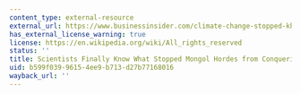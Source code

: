 ```yaml
---
content_type: external-resource
external_url: https://www.businessinsider.com/climate-change-stopped-khan-european-invasion-2016-5
has_external_license_warning: true
license: https://en.wikipedia.org/wiki/All_rights_reserved
status: ''
title: Scientists Finally Know What Stopped Mongol Hordes from Conquering Europe
uid: b599f039-9615-4ee9-b713-d27b77168016
wayback_url: ''
---
```

